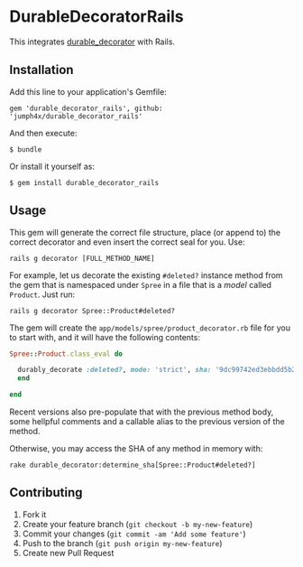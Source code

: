 # DurableDecoratorRails

This integrates [durable_decorator](https://github.com/jumph4x/durable_decorator) with Rails.

## Installation

Add this line to your application's Gemfile:

    gem 'durable_decorator_rails', github: 'jumph4x/durable_decorator_rails'

And then execute:

    $ bundle

Or install it yourself as:

    $ gem install durable_decorator_rails

## Usage
This gem will generate the correct file structure, place (or append to) the correct decorator and even insert the correct seal for you. Use:
```shell
rails g decorator [FULL_METHOD_NAME]
```

For example, let us decorate the existing ```#deleted?``` instance method from the gem that is namespaced under ```Spree``` in a file that is a *model* called ```Product```. Just run:
```shell
rails g decorator Spree::Product#deleted?
```

The gem will create the ```app/models/spree/product_decorator.rb``` file for you to start with, and it will have the following contents:
```ruby
Spree::Product.class_eval do  

  durably_decorate :deleted?, mode: 'strict', sha: '9dc99742ed3ebbdd5b2cbd7c3c93d730e5244e72' do 
  end  

end
```

Recent versions also pre-populate that with the previous method body, some hellpful comments and a callable alias to the previous version of the method. 

Otherwise, you may access the SHA of any method in memory with:
```shell
rake durable_decorator:determine_sha[Spree::Product#deleted?]
```

## Contributing

1. Fork it
2. Create your feature branch (`git checkout -b my-new-feature`)
3. Commit your changes (`git commit -am 'Add some feature'`)
4. Push to the branch (`git push origin my-new-feature`)
5. Create new Pull Request
